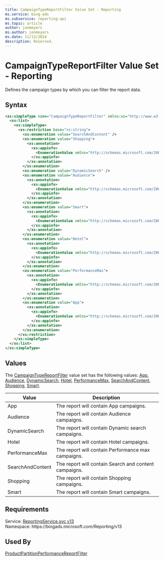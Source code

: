 ```yaml
---
title: CampaignTypeReportFilter Value Set - Reporting
ms.service: bing-ads
ms.subservice: reporting-api
ms.topic: article
author: jonmeyers
ms.author: jonmeyers
ms.date: 11/13/2024
description: Reserved.
---
```

# CampaignTypeReportFilter Value Set - Reporting
Defines the campaign types by which you can filter the report data.  

## Syntax
```xml
<xs:simpleType name="CampaignTypeReportFilter" xmlns:xs="http://www.w3.org/2001/XMLSchema">
  <xs:list>
    <xs:simpleType>
      <xs:restriction base="xs:string">
        <xs:enumeration value="SearchAndContent" />
        <xs:enumeration value="Shopping">
          <xs:annotation>
            <xs:appinfo>
              <EnumerationValue xmlns="http://schemas.microsoft.com/2003/10/Serialization/">3</EnumerationValue>
            </xs:appinfo>
          </xs:annotation>
        </xs:enumeration>
        <xs:enumeration value="DynamicSearch" />
        <xs:enumeration value="Audience">
          <xs:annotation>
            <xs:appinfo>
              <EnumerationValue xmlns="http://schemas.microsoft.com/2003/10/Serialization/">6</EnumerationValue>
            </xs:appinfo>
          </xs:annotation>
        </xs:enumeration>
        <xs:enumeration value="Smart">
          <xs:annotation>
            <xs:appinfo>
              <EnumerationValue xmlns="http://schemas.microsoft.com/2003/10/Serialization/">7</EnumerationValue>
            </xs:appinfo>
          </xs:annotation>
        </xs:enumeration>
        <xs:enumeration value="Hotel">
          <xs:annotation>
            <xs:appinfo>
              <EnumerationValue xmlns="http://schemas.microsoft.com/2003/10/Serialization/">8</EnumerationValue>
            </xs:appinfo>
          </xs:annotation>
        </xs:enumeration>
        <xs:enumeration value="PerformanceMax">
          <xs:annotation>
            <xs:appinfo>
              <EnumerationValue xmlns="http://schemas.microsoft.com/2003/10/Serialization/">9</EnumerationValue>
            </xs:appinfo>
          </xs:annotation>
        </xs:enumeration>
        <xs:enumeration value="App">
          <xs:annotation>
            <xs:appinfo>
              <EnumerationValue xmlns="http://schemas.microsoft.com/2003/10/Serialization/">10</EnumerationValue>
            </xs:appinfo>
          </xs:annotation>
        </xs:enumeration>
      </xs:restriction>
    </xs:simpleType>
  </xs:list>
</xs:simpleType>
```

## <a name="values"></a>Values

The [CampaignTypeReportFilter](campaigntypereportfilter.md) value set has the following values: [App](#app), [Audience](#audience), [DynamicSearch](#dynamicsearch), [Hotel](#hotel), [PerformanceMax](#performancemax), [SearchAndContent](#searchandcontent), [Shopping](#shopping), [Smart](#smart).

|Value|Description|
|-----------|---------------|
|<a name="app"></a>App|The report will contain App campaigns.|
|<a name="audience"></a>Audience|The report will contain Audience campaigns.|
|<a name="dynamicsearch"></a>DynamicSearch|The report will contain Dynamic search campaigns.|
|<a name="hotel"></a>Hotel|The report will contain Hotel campaigns.|
|<a name="performancemax"></a>PerformanceMax|The report will contain Performance max campaigns.|
|<a name="searchandcontent"></a>SearchAndContent|The report will contain Search and content campaigns.|
|<a name="shopping"></a>Shopping|The report will contain Shopping campaigns.|
|<a name="smart"></a>Smart|The report will contain Smart campaigns.|

## Requirements
Service: [ReportingService.svc v13](https://reporting.api.bingads.microsoft.com/Api/Advertiser/Reporting/v13/ReportingService.svc)  
Namespace: https\://bingads.microsoft.com/Reporting/v13  

## Used By
[ProductPartitionPerformanceReportFilter](productpartitionperformancereportfilter.md)  
